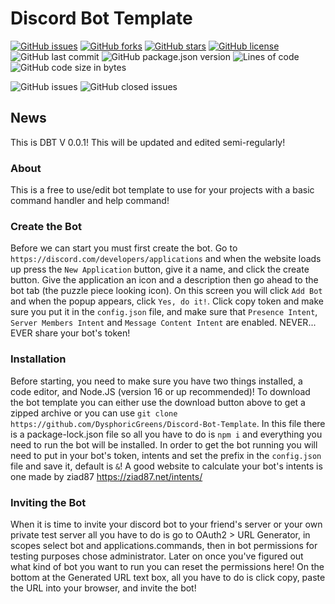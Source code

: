 
# Discord Bot Template
[![GitHub issues](https://img.shields.io/github/issues/DysphoricGreens/Discord-Bot-Template?style=for-the-badge)](https://github.com/DysphoricGreens/Discord-Bot-Template/issues) [![GitHub forks](https://img.shields.io/github/forks/DysphoricGreens/Discord-Bot-Template?style=for-the-badge)](https://github.com/DysphoricGreens/Discord-Bot-Template/network) [![GitHub stars](https://img.shields.io/github/stars/DysphoricGreens/Discord-Bot-Template?style=for-the-badge)](https://github.com/DysphoricGreens/Discord-Bot-Template/stargazers) [![GitHub license](https://img.shields.io/github/license/DysphoricGreens/Discord-Bot-Template?style=for-the-badge)](https://github.com/DysphoricGreens/Discord-Bot-Template/blob/main/LICENSE) ![GitHub last commit](https://img.shields.io/github/last-commit/DysphoricGreens/Discord-Bot-Template?style=for-the-badge) ![GitHub package.json version](https://img.shields.io/github/package-json/v/DysphoricGreens/Discord-Bot-Template?style=for-the-badge) ![Lines of code](https://img.shields.io/tokei/lines/github/DysphoricGreens/Discord-Bot-Template?style=for-the-badge) ![GitHub code size in bytes](https://img.shields.io/github/languages/code-size/DysphoricGreens/Discord-Bot-Template?style=for-the-badge) 

 ![GitHub issues](https://img.shields.io/github/issues-raw/DysphoricGreens/Discord-Bot-Template?style=for-the-badge) ![GitHub closed issues](https://img.shields.io/github/issues-closed-raw/DysphoricGreens/Discord-Bot-Template?style=for-the-badge)

## News
This is DBT V 0.0.1! This will be updated and edited semi-regularly!


### About
This is a free to use/edit bot template to use for your projects with a basic command handler and help command!

### Create the Bot
Before we can start you must first create the bot. Go to ```https://discord.com/developers/applications``` and when the website loads up press the ```New Application``` button, give it a name, and click the create button. Give the application an icon and a description then go ahead to the bot tab (the puzzle piece looking icon).
On this screen you will click ``Add Bot`` and when the popup appears, click ``Yes, do it!``.
Click copy token and make sure you put it in the ``config.json`` file, and make sure that ``Presence Intent``, ``Server Members Intent`` and ``Message Content Intent`` are enabled.
NEVER... EVER share your bot's token! 


### Installation
Before starting, you need to make sure you have two things installed, a code editor, and Node.JS (version 16 or up recommended)!
To download the bot template you can either use the download button above to get a zipped archive or you can use ```git clone https://github.com/DysphoricGreens/Discord-Bot-Template```. In this file there is a package-lock.json file so all you have to do is ```npm i``` and everything you need to run the bot will be installed.
In order to get the bot running you will need to put in your bot's token, intents and set the prefix in the ```config.json``` file and save it, default is ```&```! A good website to calculate your bot's intents is one made by ziad87 https://ziad87.net/intents/

### Inviting the Bot
When it is time to invite your discord bot to your friend's server or your own private test server all you have to do is go to OAuth2 > URL Generator, in scopes select bot and applications.commands, then in bot permissions for testing purposes chose administrator. Later on once you've figured out what kind of bot you want to run you can reset the permissions here!
On the bottom at the Generated URL text box, all you have to do is click copy, paste the URL into your browser, and invite the bot!
